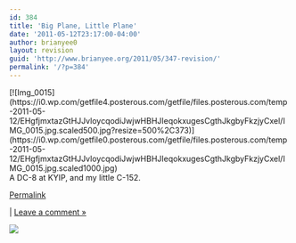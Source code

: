 ```yaml
---
id: 384
title: 'Big Plane, Little Plane'
date: '2011-05-12T23:17:00-04:00'
author: brianyee0
layout: revision
guid: 'http://www.brianyee.org/2011/05/347-revision/'
permalink: '/?p=384'
---
```


<div class="p_embed p_image_embed">[![Img_0015](https://i0.wp.com/getfile4.posterous.com/getfile/files.posterous.com/temp-2011-05-12/EHgfjmxtazGtHJJvloycqodiJwjwHBHJIeqokxugesCgthJkgbyFkzjyCxel/IMG_0015.jpg.scaled500.jpg?resize=500%2C373)](https://i0.wp.com/getfile0.posterous.com/getfile/files.posterous.com/temp-2011-05-12/EHgfjmxtazGtHJJvloycqodiJwjwHBHJIeqokxugesCgthJkgbyFkzjyCxel/IMG_0015.jpg.scaled1000.jpg)</div>A DC-8 at KYIP, and my little C-152.

[Permalink](http://blog.brianyee.org/big-plane-little-plane)

 | [Leave a comment »](http://blog.brianyee.org/big-plane-little-plane#comment)

![](http://feeds.feedburner.com/~r/brianyee/LmTz/~4/QvmV19F99fk)